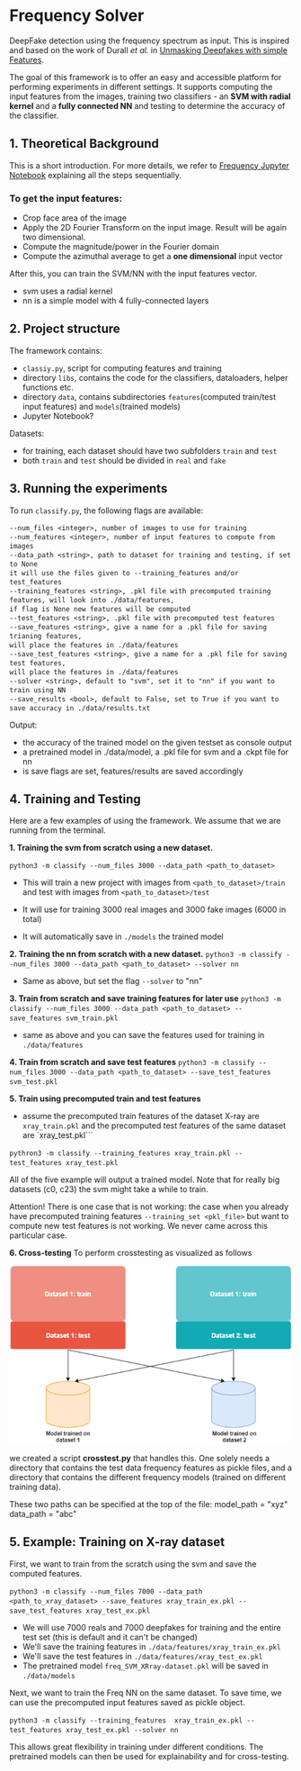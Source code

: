 # Frequency Solver
DeepFake detection using the frequency spectrum as input. 
This is inspired and based on the work of Durall *et al.*  in [Unmasking Deepfakes with simple Features](https://github.com/cc-hpc-itwm/DeepFakeDetection). 

The goal of this framework is to offer an easy and accessible platform for performing experiments in different settings.
It supports computing the input features from the images, training two classifiers - an **SVM with radial kernel** and a **fully connected NN** and testing to determine the accuracy of the classifier. 

## 1. Theoretical Background
This is a short introduction. For more details, we refer to [Frequency Jupyter Notebook]() explaining all the steps sequentially. 

### To get the input features:
- Crop face area of the image
- Apply the 2D Fourier Transform on the input image. Result will be again two dimensional.
- Compute the magnitude/power in the Fourier domain
- Compute the azimuthal average to get a **one dimensional** input vector 


After this, you can train the SVM/NN with the input features vector. 
- svm uses a radial kernel
- nn is a simple model with 4 fully-connected layers
## 2. Project structure

The framework contains:
- `classiy.py`, script for computing features and training
- directory `libs`, contains the code for the classifiers, dataloaders, helper functions etc.
- directory `data`, contains subdirectories `features`(computed train/test input features) and `models`(trained models)
- Jupyter Notebook?

Datasets:
- for training, each dataset should have two subfolders `train` and `test`
- both `train` and `test` should be divided in `real` and `fake` 

## 3. Running the experiments 

To run `classify.py`, the following flags are available:
```shell
--num_files <integer>, number of images to use for training 
--num_features <integer>, number of input features to compute from images
--data_path <string>, path to dataset for training and testing, if set to None 
it will use the files given to --training_features and/or test_features
--training_features <string>, .pkl file with precomputed training features, will look into ./data/features, 
if flag is None new features will be computed 
--test_features <string>, .pkl file with precomputed test features
--save_features <string>, give a name for a .pkl file for saving trianing features,
will place the features in ./data/features
--save_test_features <string>, give a name for a .pkl file for saving test features,
will place the features in ./data/features
--solver <string>, default to "svm", set it to "nn" if you want to train using NN
--save_results <bool>, default to False, set to True if you want to save accuracy in ./data/results.txt
```

Output:
- the accuracy of the trained model on the given testset as console output
- a pretrained model in ./data/model, a .pkl file for svm and a .ckpt file for nn
- is save flags are set, features/results are saved accordingly 

## 4. Training and Testing

Here are a few examples of using the framework. We assume that we are running from the terminal. 

**1. Training the svm from scratch using a new dataset.**

`python3 -m classify --num_files 3000 --data_path <path_to_dataset>`
   - This will train a new project with images from `<path_to_dataset>/train` and test with images 
from `<path_to_dataset>/test` 
     
- It will use for training 3000 real images and 3000 fake images (6000 in total)
- It will automatically save in `./models` the trained model 

**2. Training the nn from scratch with a new dataset.** 
`python3 -m classify --num_files 3000 --data_path <path_to_dataset> --solver nn`
   
- Same as above, but set the flag `--solver` to "nn"

**3. Train from scratch and save training features for later use** 
`python3 -m classify --num_files 3000 --data_path <path_to_dataset> --save_features svm_train.pkl`
   
- same as above and you can save the features used for training in `./data/features`

**4. Train from scratch and save test features**
`python3 -m classify --num_files 3000 --data_path <path_to_dataset> --save_test_features svm_test.pkl`

**5. Train using precomputed train and test features** 
- assume the precomputed train features of the dataset X-ray are `xray_train.pkl` and the 
precomputed test features of the same dataset are `xray_test.pkl```

`pythron3 -m classify --training_features xray_train.pkl --test_features xray_test.pkl`


All of the five example will output a trained model. Note that for really big datasets (c0, c23) the svm might take a while to train. 

Attention! There is one case that is not working: the case when you already have precomputed training features 
`--training_set <pkl_file>` but want to compute new test features is not working. We never came across this particular case. 

**6. Cross-testing** 
To perform crosstesting as visualized as follows

![Crosstesting](crosstest.png)

we created a script **crosstest.py** that handles this. One solely needs a directory that contains the test data frequency features as pickle files, and a directory that contains the different frequency models (trained on different training data).

These two paths can be specified at the top of the file:
model_path = "xyz"
data_path = "abc"


## 5. Example: Training on X-ray dataset 

First, we want to train from the scratch using the svm and save the computed features. 

`python3 -m classify --num_files 7000 --data_path <path_to_xray_dataset> --save_features xray_train_ex.pkl --save_test_features xray_test_ex.pkl`

- We will use 7000 reals and 7000 deepfakes for training and the entire test set (this is default and it can't be changed)
- We'll save the training features in `./data/features/xray_train_ex.pkl`
- We'll save the test features in `./data/features/xray_test_ex.pkl`
- The pretrained model `freq_SVM_XRray-dataset.pkl` will be saved in `./data/models`

Next, we want to train the Freq NN on the same dataset. To save time, we can use the precomputed input features saved as pickle object.

`python3 -m classify --training_features  xray_train_ex.pkl --test_features xray_test_ex.pkl --solver nn`

This allows great flexibility in training under different conditions. 
The pretrained models can then be used for explainability and for cross-testing. 






